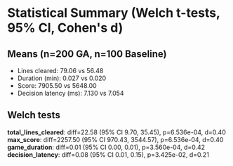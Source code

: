 # Statistical Summary (Welch t-tests, 95% CI, Cohen's d)

## Means (n=200 GA, n=100 Baseline)
- Lines cleared: 79.06 vs 56.48
- Duration (min): 0.027 vs 0.020
- Score: 7905.50 vs 5648.00
- Decision latency (ms): 7.130 vs 7.054

## Welch tests
**total_lines_cleared**: diff=22.58 (95% CI 9.70, 35.45), p=6.536e-04, d=0.40
**max_score**: diff=2257.50 (95% CI 970.43, 3544.57), p=6.536e-04, d=0.40
**game_duration**: diff=0.01 (95% CI 0.00, 0.01), p=3.560e-04, d=0.42
**decision_latency**: diff=0.08 (95% CI 0.01, 0.15), p=3.425e-02, d=0.21